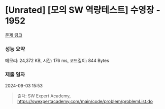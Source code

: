 # [Unrated] [모의 SW 역량테스트] 수영장 - 1952 

[문제 링크](https://swexpertacademy.com/main/code/problem/problemDetail.do?contestProbId=AV5PpFQaAQMDFAUq) 

### 성능 요약

메모리: 24,372 KB, 시간: 176 ms, 코드길이: 844 Bytes

### 제출 일자

2024-09-03 15:53



> 출처: SW Expert Academy, https://swexpertacademy.com/main/code/problem/problemList.do